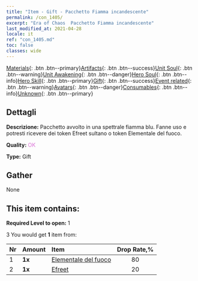 ```yaml
---
title: "Item - Gift - Pacchetto Fiamma incandescente"
permalink: /con_1405/
excerpt: "Era of Chaos  Pacchetto Fiamma incandescente"
last_modified_at: 2021-04-28
locale: it
ref: "con_1405.md"
toc: false
classes: wide
---
```

 [Materials](/ItemsIT/){: .btn .btn--primary}[Artifacts](/ItemsIT/Artifacts/){: .btn .btn--success}[Unit Soul](/ItemsIT/UnitSoul/){: .btn .btn--warning}[Unit Awakening](/ItemsIT/UnitAwakening/){: .btn .btn--danger}[Hero Soul](/ItemsIT/HeroSoul/){: .btn .btn--info}[Hero Skill](/ItemsIT/HeroSkill/){: .btn .btn--primary}[Gift](/ItemsIT/Gift/){: .btn .btn--success}[Event related](/ItemsIT/Events/){: .btn .btn--warning}[Avatars](/ItemsIT/Avatars/){: .btn .btn--danger}[Consumables](/ItemsIT/Consumables/){: .btn .btn--info}[Unknown](/ItemsIT/Unknown/){: .btn .btn--primary}

## Dettagli
 **Descrizione:** Pacchetto avvolto in una spettrale fiamma blu. Fanne uso e potresti ricevere dei token Efreet sultano o token Elementale del fuoco.

 **Quality:** <span style="color: #DA70D6">OK</span>

 **Type:** Gift

## Gather

  None

## This item contains:

 **Required Level to open:** 1

 3 You would get **1** item  from:

  | Nr | Amount |     Item    | Drop Rate,% |
  |:---|:-------|:------------|:---------:|
  | 1 |  **1x** | [Elementale del fuoco](/ItemsIT/unt_265/) | 80 | 
  | 2 |  **1x** | [Efreet](/ItemsIT/unt_231/) | 20 | 
